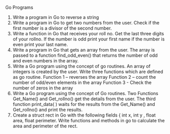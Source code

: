 Go Programs
1. Write a program in Go to reverse a string
2. Write a program in Go to get two numbers from the user. Check if the first number is a divisor of the second number.
3. Write a function in Go that receives your roll no. Get the last three digits of your rollno. If the number is odd print your first name if the number is even print your last name.
4. Write a program in Go that gets an array from the user. The array is passed to a function find_odd_even() that returns the number of odd and even numbers in the array.
5. Write a Go program using the concept of go routines. An array of integers is created by the user. Write three functions which are defined as go routine.
Function 1 – reverses the array
Function 2 – count the number of odd/even elements in the array
Function 3 - Check the number of zeros in the array
6. Write a Go program using the concept of Go routines. Two Functions Get_Name() and Get_rollno() get the details from the user.  The third function print_data( ) waits for the results from the  Get_Name() and Get_rollno() and print the results.
7. Create a struct rect in Go with the following fields { int x, int y , float area, float
perimeter. Write functions and methods in go to calculate the area and perimeter of the rect.